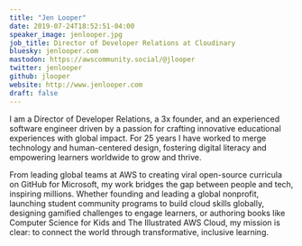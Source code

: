 ```yaml
---
title: "Jen Looper"
date: 2019-07-24T18:52:51-04:00
speaker_image: jenlooper.jpg
job_title: Director of Developer Relations at Cloudinary
bluesky: jenlooper.com
mastodon: https://awscommunity.social/@jlooper
twitter: jenlooper
github: jlooper
website: http://www.jenlooper.com
draft: false
---
```


I am a Director of Developer Relations, a 3x founder, and an experienced software engineer driven by a passion for crafting innovative educational experiences with global impact. For 25 years I have worked to merge technology and human-centered design, fostering digital literacy and empowering learners worldwide to grow and thrive.

From leading global teams at AWS to creating viral open-source curricula on GitHub for Microsoft, my work bridges the gap between people and tech, inspiring millions. Whether founding and leading a global nonprofit, launching student community programs to build cloud skills globally, designing gamified challenges to engage learners, or authoring books like Computer Science for Kids and The Illustrated AWS Cloud, my mission is clear: to connect the world through transformative, inclusive learning.

